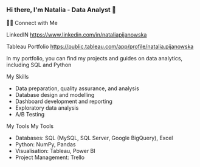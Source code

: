 ### Hi there, I'm Natalia - Data Analyst 👋


🙌🏻 Connect with Me 

LinkedIN https://www.linkedin.com/in/nataliapijanowska
 
Tableau Portfolio https://public.tableau.com/app/profile/natalia.pijanowska
 
 
In my portfolio, you can find my projects and guides on data analytics, including SQL and Python

My Skills

- Data preparation, quality assurance, and analysis 
- Database design and modelling 
- Dashboard development and reporting 
- Exploratory data analysis
- A/B Testing

My Tools My Tools

- Databases: SQL (MySQL, SQL Server, Google BigQuery), Excel 
- Python: NumPy, Pandas
- Visualisation: Tableau, Power BI 
- Project Management: Trello


